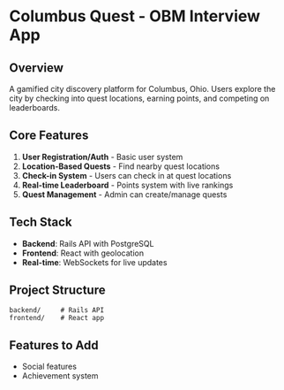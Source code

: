 # Columbus Quest - OBM Interview App


## Overview
A gamified city discovery platform for Columbus, Ohio. Users explore the city by checking into quest locations, earning points, and competing on leaderboards.

## Core Features
1. **User Registration/Auth** - Basic user system
2. **Location-Based Quests** - Find nearby quest locations
3. **Check-in System** - Users can check in at quest locations
4. **Real-time Leaderboard** - Points system with live rankings
5. **Quest Management** - Admin can create/manage quests

## Tech Stack
- **Backend**: Rails API with PostgreSQL
- **Frontend**: React with geolocation
- **Real-time**: WebSockets for live updates

## Project Structure
```
backend/     # Rails API
frontend/    # React app
```

## Features to Add
- Social features
- Achievement system

